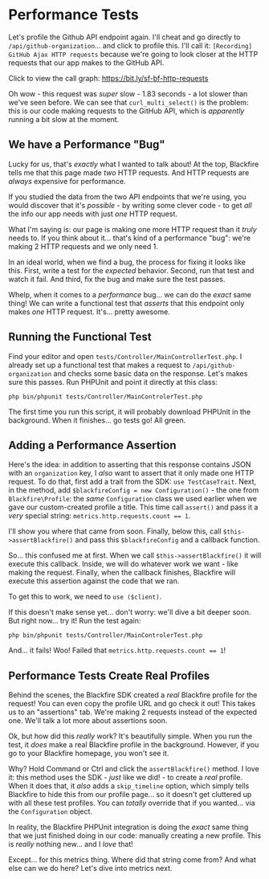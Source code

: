 # Performance Tests

Let's profile the Github API endpoint again. I'll cheat and go directly to
`/api/github-organization`... and click to profile this. I'll call it:
`[Recording] GitHub Ajax HTTP requests` because we're going to look closer
at the HTTP requests that our app makes to the GitHub API.

Click to view the call graph: https://bit.ly/sf-bf-http-requests

Oh wow - this request was *super* slow - 1.83 seconds - a lot slower than we've
seen before. We can see that `curl_multi_select()` is the problem: this is our
code making requests to the GitHub API, which is *apparently* running a bit
slow at the moment.

## We have a Performance "Bug"

Lucky for us, that's *exactly* what I wanted to talk about! At the top, Blackfire
tells me that this page made *two* HTTP requests. And HTTP requests are *always*
expensive for performance.

If you studied the data from the two API endpoints that we're using, you would
discover that it's *possible* - by writing some clever code - to get *all* the
info our app needs with just *one* HTTP request.

What I'm saying is: our page is making one more HTTP request than it *truly*
needs to. If you think about it... that's kind of a performance "bug": we're
making 2 HTTP requests and we only need 1.

In an ideal world, when we find a bug, the process for fixing it looks like this.
First, write a test for the *expected* behavior. Second, run that test and watch
it fail. And third, fix the bug and make sure the test passes.

Whelp, when it comes to a *performance* bug... we can do the *exact* same thing!
We can write a functional test that *asserts* that this endpoint only makes *one*
HTTP request. It's... pretty awesome.

## Running the Functional Test

Find your editor and open `tests/Сontroller/MainControllerTest.php`. I already
set up a functional test that makes a request to `/api/github-organization`
and checks some basic data on the response. Let's makes sure this passes. Run
PHPUnit and point it directly at this class:

```terminal
php bin/phpunit tests/Controller/MainControlerTest.php
```

The first time you run this script, it will probably download PHPUnit in the
background. When it finishes... go tests go! All green.

## Adding a Performance Assertion

Here's the idea: in addition to asserting that this response contains JSON
with an `organization` key, I *also* want to assert that it only made one HTTP
request. To do that, first add a trait from the SDK: `use TestCaseTrait`. Next,
in the method, add `$blackfireConfig = new Configuration()` - the one from
`Blackfire\Profile`: the *same* `Configuration` class we used earlier when we
gave our custom-created profile a title. This time call `assert()` and pass it
a *very* special string: `metrics.http.requests.count == 1`.

I'll show you where that came from soon. Finally, below this, call
`$this->assertBlackfire()` and pass this `$blackfireConfig` and a callback function.

So... this confused me at first. When we call `$this->assertBlackfire()` it will
execute this callback. Inside, we will do whatever work we want - like making
the request. Finally, when the callback finishes, Blackfire will execute
this assertion against the code that we ran.

To get this to work, we need to `use ($client)`.

If this doesn't make sense yet... don't worry: we'll dive a bit deeper soon.
But right now... try it! Run the test again:

```terminal-silent
php bin/phpunit tests/Controller/MainControlerTest.php
```

And... it fails! Woo! Failed that `metrics.http.requests.count == 1`!

## Performance Tests Create Real Profiles

Behind the scenes, the Blackfire SDK created a *real* Blackfire profile for the
request! You can even copy the profile URL and go check it out! This takes us to
an "assertions" tab. We're making 2 requests instead of the expected one. We'll
talk a lot more about assertions soon.

Ok, but how did this *really* work? It's beautifully simple. When you run the test,
it *does* make a real Blackfire profile in the background. However, if you go to
your Blackfire homepage, you won't see it.

Why? Hold Command or Ctrl and click the `assertBlackfire()` method. I love it:
this method uses the SDK - *just* like we did! - to create a *real* profile. When
it does that, it *also* adds a `skip_timeline` option, which simply tells Blackfire
to hide this from our profile page... so it doesn't get cluttered up with all
these test profiles. You can *totally* override that if you wanted... via the
`Configuration` object.

In reality, the Blackfire PHPUnit integration is doing the *exact* same thing
that we just finished doing in our code: manually creating a new profile. This
is *really* nothing new... and I *love* that!

Except... for this metrics thing. Where did that string come from? And what else
can we do here? Let's dive into metrics next.
